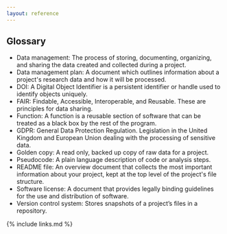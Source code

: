 ```yaml
---
layout: reference
---
```


## Glossary

- Data management: The process of storing, documenting, organizing, and sharing the data created and collected during a project.
- Data management plan: A document which outlines information about a project's research data and how it will be processed.
- DOI: A Digital Object Identifier is a persistent identifier or handle used to identify objects uniquely.
- FAIR: Findable, Accessible, Interoperable, and Reusable. These are principles for data sharing.
- Function: A function is a reusable section of software that can be treated as a black box by the rest of the program.
- GDPR: General Data Protection Regulation. Legislation in the United Kingdom and European Union dealing with the processing of sensitive data.
- Golden copy: A read only, backed up copy of raw data for a project.
- Pseudocode: A plain language description of code or analysis steps.
- README file: An overview document that collects the most important information about your project, kept at the top level of the project's file structure.
- Software license: A document that provides legally binding guidelines for the use and distribution of software.
- Version control system: Stores snapshots of a project’s files in a repository.

{% include links.md %}
